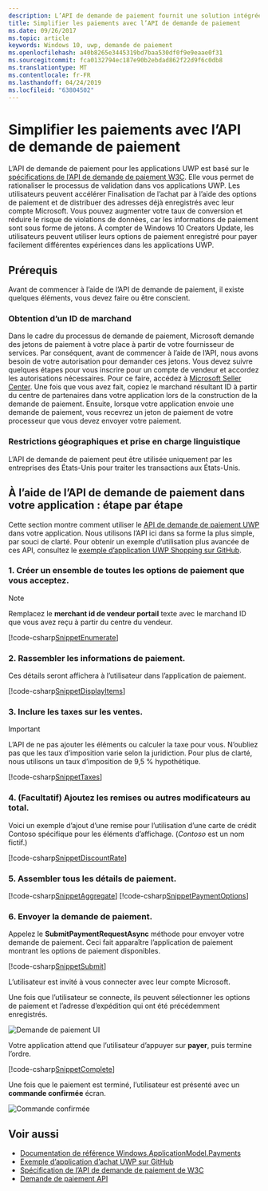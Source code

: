 ```yaml
---
description: L’API de demande de paiement fournit une solution intégrée pour les applications UWP ignorer le processus de la demande d’un utilisateur entrer les informations de paiement et sélectionnez les modes de livraison.
title: Simplifier les paiements avec l’API de demande de paiement
ms.date: 09/26/2017
ms.topic: article
keywords: Windows 10, uwp, demande de paiement
ms.openlocfilehash: a40b8265e3445319bd7baa530df0f9e9eaae0f31
ms.sourcegitcommit: fca0132794ec187e90b2ebdad862f22d9f6c0db8
ms.translationtype: MT
ms.contentlocale: fr-FR
ms.lasthandoff: 04/24/2019
ms.locfileid: "63804502"
---
```

# <a name="simplify-payments-with-the-payment-request-api"></a>Simplifier les paiements avec l’API de demande de paiement
L’API de demande de paiement pour les applications UWP est basé sur le [spécifications de l’API de demande de paiement W3C](https://w3c.github.io/browser-payment-api/). Elle vous permet de rationaliser le processus de validation dans vos applications UWP. Les utilisateurs peuvent accélérer Finalisation de l’achat par à l’aide des options de paiement et de distribuer des adresses déjà enregistrés avec leur compte Microsoft. Vous pouvez augmenter votre taux de conversion et réduire le risque de violations de données, car les informations de paiement sont sous forme de jetons. À compter de Windows 10 Creators Update, les utilisateurs peuvent utiliser leurs options de paiement enregistré pour payer facilement différentes expériences dans les applications UWP.

## <a name="prerequisites"></a>Prérequis
Avant de commencer à l’aide de l’API de demande de paiement, il existe quelques éléments, vous devez faire ou être conscient.

### <a name="getting-a-merchant-id"></a>Obtention d’un ID de marchand
Dans le cadre du processus de demande de paiement, Microsoft demande des jetons de paiement à votre place à partir de votre fournisseur de services. Par conséquent, avant de commencer à l’aide de l’API, nous avons besoin de votre autorisation pour demander ces jetons.  Vous devez suivre quelques étapes pour vous inscrire pour un compte de vendeur et accordez les autorisations nécessaires. Pour ce faire, accédez à [Microsoft Seller Center](https://seller.microsoft.com/en-us/dashboard/registration/seller/?accountprogram=uwp). Une fois que vous avez fait, copiez le marchand résultant ID à partir du centre de partenaires dans votre application lors de la construction de la demande de paiement. Ensuite, lorsque votre application envoie une demande de paiement, vous recevrez un jeton de paiement de votre processeur que vous devez envoyer votre paiement.

### <a name="geographic-restrictions-and-language-support"></a>Restrictions géographiques et prise en charge linguistique
L’API de demande de paiement peut être utilisée uniquement par les entreprises des États-Unis pour traiter les transactions aux États-Unis.

## <a name="using-the-payment-request-api-in-your-app-step-by-step"></a>À l’aide de l’API de demande de paiement dans votre application : étape par étape
Cette section montre comment utiliser le [API de demande de paiement UWP](https://docs.microsoft.com/en-us/uwp/api/windows.applicationmodel.payments) dans votre application. Nous utilisons l’API ici dans sa forme la plus simple, par souci de clarté. Pour obtenir un exemple d’utilisation plus avancée de ces API, consultez le [exemple d’application UWP Shopping sur GitHub](https://github.com/Microsoft/Windows-appsample-shopping).

### <a name="1-create-a-set-of-all-the-payment-options-that-you-accept"></a>1. Créer un ensemble de toutes les options de paiement que vous acceptez.
> [!Note]
> Remplacez le **merchant id de vendeur portail** texte avec le marchand ID que vous avez reçu à partir du centre du vendeur.

[!code-csharp[SnippetEnumerate](./code/PaymentsApiSample/PaymentsApiSample/MainPage.xaml.cs#SnippetEnumerate)]

### <a name="2-pull-the-payment-details-together"></a>2. Rassembler les informations de paiement. 

Ces détails seront affichera à l’utilisateur dans l’application de paiement. 

[!code-csharp[SnippetDisplayItems](./code/PaymentsApiSample/PaymentsApiSample/MainPage.xaml.cs#SnippetDisplayItems)]

### <a name="3-include-the-sales-tax"></a>3. Inclure les taxes sur les ventes. 

> [!Important]
> L’API de ne pas ajouter les éléments ou calculer la taxe pour vous. N’oubliez pas que les taux d’imposition varie selon la juridiction. Pour plus de clarté, nous utilisons un taux d’imposition de 9,5 % hypothétique.

[!code-csharp[SnippetTaxes](./code/PaymentsApiSample/PaymentsApiSample/MainPage.xaml.cs#SnippetTaxes)]

### <a name="4-optional--add-discounts-or-other-modifiers-to-the-total"></a>4. (Facultatif)  Ajoutez les remises ou autres modificateurs au total. 

Voici un exemple d’ajout d’une remise pour l’utilisation d’une carte de crédit Contoso spécifique pour les éléments d’affichage. (*Contoso* est un nom fictif.)

[!code-csharp[SnippetDiscountRate](./code/PaymentsApiSample/PaymentsApiSample/MainPage.xaml.cs#SnippetDiscountRate)]

### <a name="5-assemble-all-the-payment-details"></a>5. Assembler tous les détails de paiement.

[!code-csharp[SnippetAggregate](./code/PaymentsApiSample/PaymentsApiSample/MainPage.xaml.cs#SnippetAggregate)]
[!code-csharp[SnippetPaymentOptions](./code/PaymentsApiSample/PaymentsApiSample/MainPage.xaml.cs#SnippetPaymentOptions)]

### <a name="6-submit-the-payment-request"></a>6. Envoyer la demande de paiement. 

Appelez le **SubmitPaymentRequestAsync** méthode pour envoyer votre demande de paiement. Ceci fait apparaître l’application de paiement montrant les options de paiement disponibles.

[!code-csharp[SnippetSubmit](./code/PaymentsApiSample/PaymentsApiSample/MainPage.xaml.cs#SnippetSubmit)]

L’utilisateur est invité à vous connecter avec leur compte Microsoft.

Une fois que l’utilisateur se connecte, ils peuvent sélectionner les options de paiement et l’adresse d’expédition qui ont été précédemment enregistrés.

![Demande de paiement UI](./images/33.png "paiement demande l’interface utilisateur")

Votre application attend que l’utilisateur d’appuyer sur **payer**, puis termine l’ordre.

[!code-csharp[SnippetComplete](./code/PaymentsApiSample/PaymentsApiSample/MainPage.xaml.cs#SnippetComplete)]

Une fois que le paiement est terminé, l’utilisateur est présenté avec un **commande confirmée** écran.

![Commande confirmée](./images/44.png "commande confirmée ")

## <a name="see-also"></a>Voir aussi
- [Documentation de référence Windows.ApplicationModel.Payments](https://docs.microsoft.com/en-us/uwp/api/windows.applicationmodel.payments)
- [Exemple d’application d’achat UWP sur GitHub](https://github.com/Microsoft/Windows-appsample-shopping)
- [Spécification de l’API de demande de paiement de W3C](https://www.w3.org/TR/payment-request/)
- [Demande de paiement API ](https://docs.microsoft.com/en-us/microsoft-edge/dev-guide/device/payment-request-api)

